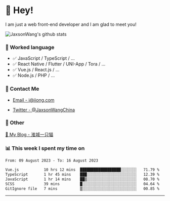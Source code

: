# 👋 Hey!

I am just a web front-end developer and I am glad to meet you!

![JaxsonWang's github stats](https://github-readme-stats.vercel.app/api?username=JaxsonWang&&show_icons=true&&title_color=1abc9c&&icon_color=1abc9c)


### 📝 Worked language

- ✅ JavaScript / TypeScript / ...
- ✅ React Native / Flutter / UNI-App / Tora / ...
- ✅ Vue.js / React.js / ...
- ✅ Node.js / PHP / ...

### 📮 Contact Me

- [Email - i@iiong.com](mailto:i@iiong.com)

- [Twitter - @JaxsonWangChina](https://twitter.com/JaxsonWangChina)

### 🤪 Other

[📌 My Blog - 淮城一只猫](https://iiong.com)

### 📊 This week I spent my time on

<!--START_SECTION:waka-->

```txt
From: 09 August 2023 - To: 16 August 2023

Vue.js           10 hrs 12 mins  ██████████████████░░░░░░░   71.79 %
TypeScript       1 hr 45 mins    ███░░░░░░░░░░░░░░░░░░░░░░   12.39 %
JavaScript       1 hr 14 mins    ██▒░░░░░░░░░░░░░░░░░░░░░░   08.70 %
SCSS             39 mins         █░░░░░░░░░░░░░░░░░░░░░░░░   04.64 %
GitIgnore file   7 mins          ▒░░░░░░░░░░░░░░░░░░░░░░░░   00.85 %
```

<!--END_SECTION:waka-->

---
